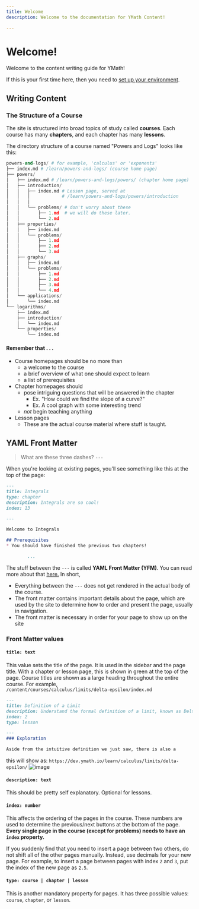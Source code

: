 ```yaml
---
title: Welcome
description: Welcome to the documentation for YMath Content!

---
```


# Welcome!

Welcome to the content writing guide for YMath! 

If this is your first time here, then you need to [set up your environment](./readme.md).

## Writing Content

### The Structure of a Course

The site is structured into broad topics of study called **courses**. Each course has many **chapters**, and each chapter has many **lessons**.

The directory structure of a course named "Powers and Logs" looks like this:
```py
powers-and-logs/ # for example, 'calculus' or 'exponents'
├── index.md # /learn/powers-and-logs/ (course home page)
├── powers/
│   ├── index.md # /learn/powers-and-logs/powers/ (chapter home page)
│   ├── introduction/  
│   │   ├── index.md # Lesson page, served at 
│   │   │            # /learn/powers-and-logs/powers/introduction
│   │   │
│   │   └── problems/ # don't worry about these
│   │       ├── 1.md  # we will do these later.
│   │       └── 2.md
│   ├── properties/
│   │   ├── index.md
│   │   └── problems/
│   │       ├── 1.md
│   │       ├── 2.md
│   │       └── 3.md
│   ├── graphs/
│   │   ├── index.md
│   │   └── problems/
│   │       ├── 1.md
│   │       ├── 2.md
│   │       ├── 3.md
│   │       └── 4.md
│   └── applications/
│       └── index.md
└── logarithms/
    ├── index.md
    ├── introduction/
    │   └── index.md
    └── properties/
        └── index.md
```
#### Remember that . . .

* Course homepages should be no more than
	* a welcome to the course
	* a brief overview of what one should expect to learn
	* a list of prerequisites
* Chapter homepages should
	* pose intriguing questions that will be answered in the chapter
		* Ex. "How could we find the slope of a curve?"
		* Ex. A cool graph with some interesting trend
	* *not* begin teaching anything
* Lesson pages
	* These are the actual course material where stuff is taught.

## YAML Front Matter
> What are these three dashes? `---`

When you're looking at existing pages, you'll see something like this at the top of the page:
```markdown
---
title: Integrals
type: chapter
description: Integrals are so cool!
index: 13

---

Welcome to Integrals

## Prerequisites
* You should have finished the previous two chapters!

		...
```
The stuff between the `---` is called **YAML Front Matter (YFM)**. You can read more about that [here.](https://middlemanapp.com/basics/frontmatter/)
In short,
* Everything between the `---` does not get rendered in the actual body of the course.
* The front matter contains important details about the page, which are used by the site to determine how to order and present the page, usually in navigation.
* The front matter is necessary in order for your page to show up on the site

### Front Matter values

#### `title: text`
This value sets the title of the page.
It is used in the sidebar and the page title.
With a chapter or lesson page, this is shown in green at the top of the page. Course titles are shown as a large heading throughout the entire course.
For example,  
`/content/courses/calculus/limits/delta-epsilon/index.md`
```markdown
---
title: Definition of a Limit
description: Understand the formal definition of a limit, known as Delta-Epsilon.
index: 2
type: lesson

---
### Exploration

Aside from the intuitive definition we just saw, there is also a 
```
this will show as:
`https://dev.ymath.io/learn/calculus/limits/delta-epsilon/`
![image](https://user-images.githubusercontent.com/65318685/117349050-d0044900-ae5f-11eb-991b-a402d0bad62a.png)

#### `description: text`
This should be pretty self explanatory. Optional for lessons.

#### `index: number`
This affects the ordering of the pages in the course. These numbers  are used to determine the previous/next buttons at the bottom of the page. **Every single page in the course (except for problems) needs to have an `index` property.**

If you suddenly find that you need to insert a page between two others, do not shift all of the other pages manually. Instead, use decimals for your new page. 
For example, to insert a page between pages with index `2` and `3`, put the index of the new page as `2.5`.


#### `type: course | chapter | lesson`
This is another mandatory property for pages. It has three possible values: `course`, `chapter`, or `lesson`.



<!--stackedit_data:
eyJoaXN0b3J5IjpbOTQ2MDAxMDY5LDE1MzgyNTc1OTIsMTIyNj
UxMDIyMywtMTE4OTA1MTAyLDIwMzYzMzUxNDAsMTY0ODI2ODg4
LDY2NTM5NjY5MF19
-->